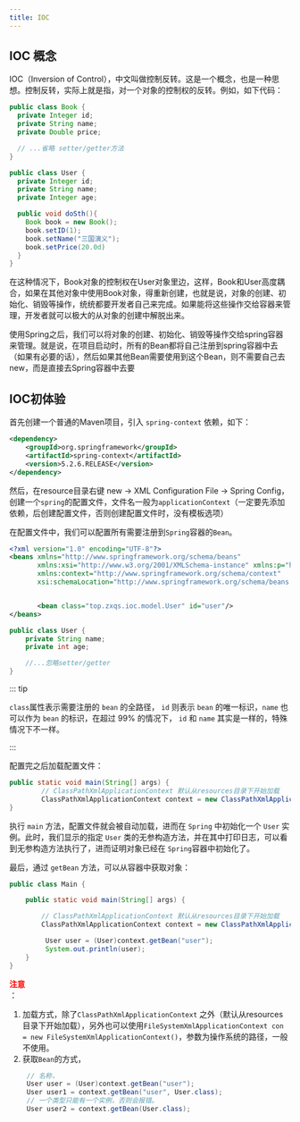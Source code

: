 ```yaml
---
title: IOC
---
```

## IOC 概念
IOC（Inversion of Control），中文叫做控制反转。这是一个概念，也是一种思想。控制反转，实际上就是指，对一个对象的控制权的反转。例如，如下代码：
```java
public class Book {
  private Integer id;
  private String name;
  private Double price;

  // ...省略 setter/getter方法
}
```
```java
public class User {
  private Integer id;
  private String name;
  private Integer age;

  public void doSth(){
    Book book = new Book();
    book.setID(1);
    book.setName("三国演义");
    book.setPrice(20.0d)
  }
}
```

在这种情况下，Book对象的控制权在User对象里边，这样，Book和User高度耦合，如果在其他对象中使用Book对象，得重新创建，也就是说，对象的创建、初始化、销毁等操作，统统都要开发者自己来完成。如果能将这些操作交给容器来管理，开发者就可以极大的从对象的创建中解脱出来。

使用Spring之后，我们可以将对象的创建、初始化、销毁等操作交给spring容器来管理。就是说，在项目启动时，所有的Bean都将自己注册到spring容器中去（如果有必要的话），然后如果其他Bean需要使用到这个Bean，则不需要自己去new，而是直接去Spring容器中去要

## IOC初体验
首先创建一个普通的Maven项目，引入 `spring-context` 依赖，如下：
```xml
<dependency>
    <groupId>org.springframework</groupId>
    <artifactId>spring-context</artifactId>
    <version>5.2.6.RELEASE</version>
</dependency>
```
然后，在resource目录右键 new -> XML Configuration File -> Spring Config，创建一个`spring`的配置文件，文件名一般为`applicationContext`（一定要先添加依赖，后创建配置文件，否则创建配置文件时，没有模板选项）

在配置文件中，我们可以配置所有需要注册到`Spring`容器的`Bean`。

```xml
<?xml version="1.0" encoding="UTF-8"?>
<beans xmlns="http://www.springframework.org/schema/beans"
       xmlns:xsi="http://www.w3.org/2001/XMLSchema-instance" xmlns:p="http://www.springframework.org/schema/p"
       xmlns:context="http://www.springframework.org/schema/context"
       xsi:schemaLocation="http://www.springframework.org/schema/beans http://www.springframework.org/schema/beans/spring-beans.xsd http://www.springframework.org/schema/context https://www.springframework.org/schema/context/spring-context.xsd">


       <bean class="top.zxqs.ioc.model.User" id="user"/>
</beans>
```
```java
public class User {
    private String name;
    private int age;

    //...忽略setter/getter
}
```
::: tip

`class`属性表示需要注册的 `bean` 的全路径， `id` 则表示 `bean` 的唯一标识，`name` 也可以作为 `bean` 的标识，在超过 99% 的情况下， `id` 和 `name` 其实是一样的，特殊情况下不一样。 

:::

配置完之后加载配置文件：
```java
public static void main(String[] args) {
        // ClassPathXmlApplicationContext 默认从resources目录下开始加载
        ClassPathXmlApplicationContext context = new ClassPathXmlApplicationContext("applicationContext.xml");
}
```

执行 `main` 方法，配置文件就会被自动加载，进而在 `Spring` 中初始化一个 `User` 实例。此时，我们显示的指定 `User` 类的无参构造方法，并在其中打印日志，可以看到无参构造方法执行了，进而证明对象已经在 `Spring`容器中初始化了。

最后，通过 `getBean` 方法，可以从容器中获取对象：

```java
public class Main {

    public static void main(String[] args) {

        // ClassPathXmlApplicationContext 默认从resources目录下开始加载
        ClassPathXmlApplicationContext context = new ClassPathXmlApplicationContext("applicationContext.xml");

         User user = (User)context.getBean("user");
         System.out.println(user);
    }
}
```

**<div style="color:red">注意</div>**：

1. 加载方式，除了`ClassPathXmlApplicationContext` 之外（默认从resources目录下开始加载），另外也可以使用`FileSystemXmlApplicationContext con = new FileSystemXmlApplicationContext()`，参数为操作系统的路径，一般不使用。
2. 获取`Bean`的方式，
   ```java
    // 名称，
    User user = (User)context.getBean("user");
    User user1 = context.getBean("user", User.class);
    // 一个类型只能有一个实例，否则会报错。
    User user2 = context.getBean(User.class);
   ```

